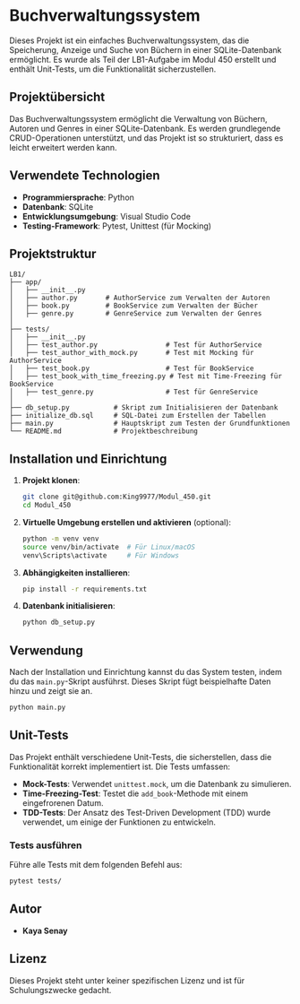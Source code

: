 
# Buchverwaltungssystem

Dieses Projekt ist ein einfaches Buchverwaltungssystem, das die Speicherung, Anzeige und Suche von Büchern in einer SQLite-Datenbank ermöglicht. Es wurde als Teil der LB1-Aufgabe im Modul 450 erstellt und enthält Unit-Tests, um die Funktionalität sicherzustellen.

## Projektübersicht

Das Buchverwaltungssystem ermöglicht die Verwaltung von Büchern, Autoren und Genres in einer SQLite-Datenbank. Es werden grundlegende CRUD-Operationen unterstützt, und das Projekt ist so strukturiert, dass es leicht erweitert werden kann.

## Verwendete Technologien

- **Programmiersprache**: Python
- **Datenbank**: SQLite
- **Entwicklungsumgebung**: Visual Studio Code
- **Testing-Framework**: Pytest, Unittest (für Mocking)

## Projektstruktur

```
LB1/
├── app/
│   ├── __init__.py
│   ├── author.py       # AuthorService zum Verwalten der Autoren
│   ├── book.py         # BookService zum Verwalten der Bücher
│   ├── genre.py        # GenreService zum Verwalten der Genres
│
├── tests/
│   ├── __init__.py
│   ├── test_author.py                 # Test für AuthorService
│   ├── test_author_with_mock.py       # Test mit Mocking für AuthorService
│   ├── test_book.py                   # Test für BookService
│   ├── test_book_with_time_freezing.py # Test mit Time-Freezing für BookService
│   ├── test_genre.py                  # Test für GenreService
│
├── db_setup.py           # Skript zum Initialisieren der Datenbank
├── initialize_db.sql     # SQL-Datei zum Erstellen der Tabellen
├── main.py               # Hauptskript zum Testen der Grundfunktionen
└── README.md             # Projektbeschreibung
```

## Installation und Einrichtung

1. **Projekt klonen**:
   ```bash
   git clone git@github.com:King9977/Modul_450.git
   cd Modul_450
   ```

2. **Virtuelle Umgebung erstellen und aktivieren** (optional):
   ```bash
   python -m venv venv
   source venv/bin/activate  # Für Linux/macOS
   venv\Scripts\activate     # Für Windows
   ```

3. **Abhängigkeiten installieren**:
   ```bash
   pip install -r requirements.txt
   ```

4. **Datenbank initialisieren**:
   ```bash
   python db_setup.py
   ```

## Verwendung

Nach der Installation und Einrichtung kannst du das System testen, indem du das `main.py`-Skript ausführst. Dieses Skript fügt beispielhafte Daten hinzu und zeigt sie an.

```bash
python main.py
```

## Unit-Tests

Das Projekt enthält verschiedene Unit-Tests, die sicherstellen, dass die Funktionalität korrekt implementiert ist. Die Tests umfassen:
- **Mock-Tests**: Verwendet `unittest.mock`, um die Datenbank zu simulieren.
- **Time-Freezing-Test**: Testet die `add_book`-Methode mit einem eingefrorenen Datum.
- **TDD-Tests**: Der Ansatz des Test-Driven Development (TDD) wurde verwendet, um einige der Funktionen zu entwickeln.

### Tests ausführen

Führe alle Tests mit dem folgenden Befehl aus:

```bash
pytest tests/
```

## Autor

- **Kaya Senay**

## Lizenz

Dieses Projekt steht unter keiner spezifischen Lizenz und ist für Schulungszwecke gedacht.
